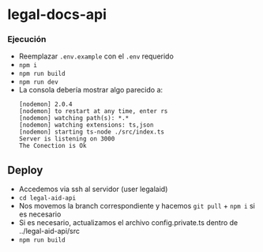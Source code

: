 # legal-docs-api

### Ejecución

- Reemplazar `.env.example` con el `.env` requerido
- `npm i`
- `npm run build`
- `npm run dev`
- La consola debería mostrar algo parecido a:
    ```
    [nodemon] 2.0.4
    [nodemon] to restart at any time, enter rs
    [nodemon] watching path(s): *.*
    [nodemon] watching extensions: ts,json
    [nodemon] starting ts-node ./src/index.ts
    Server is listening on 3000
    The Conection is Ok
    ```


## Deploy

- Accedemos via ssh al servidor (user legalaid)
- `cd legal-aid-api`
- Nos movemos la branch correspondiente y hacemos `git pull` + `npm i` si es necesario
- Si es necesario, actualizamos el archivo config.private.ts dentro de ../legal-aid-api/src
- `npm run build`
